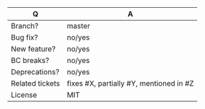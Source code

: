| Q               | A
| --------------- | -----
| Branch?         | master 
| Bug fix?        | no/yes
| New feature?    | no/yes
| BC breaks?      | no/yes
| Deprecations?   | no/yes 
| Related tickets | fixes #X, partially #Y, mentioned in #Z
| License         | MIT

